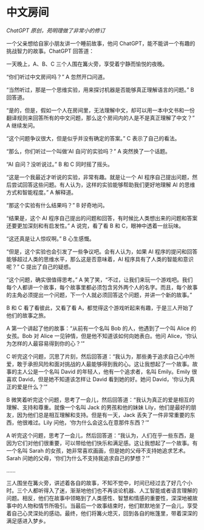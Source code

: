 # 中文房间

_ChatGPT 原创，苑明理做了非常小的修订_

一个父亲想给自家小朋友讲一个睡前故事，他问 ChatGPT，能不能讲一个有趣的挑战智力的故事。ChatGPT 回答道：

一天晚上，A、B、C 三个人围在篝火旁，享受着宁静而愉悦的夜晚。

“你们听过中文房间吗？” A 忽然开口问道。

“当然听过，那是一个思维实验，用来探讨机器是否能够真正理解语言的问题。” B 回答道。

“是的，但是，假如一个人在房间里，无法理解中文，却可以用一本中文书和一份翻译规则来回答所有的中文问题，那么这个房间内的人是不是真正理解了中文？” A 继续发问。

“这个问题争议很大，但是似乎并没有确定的答案。” C 表示了自己的看法。

“那么，你们听过一个叫做‘AI 自问’的实验吗？” A 突然换了一个话题。

“AI 自问？没听说过。” B 和 C 同时摇了摇头。

“这是一个我最近才听说的实验，非常有趣。就是让一个 AI 程序自己提出问题，然后尝试回答这些问题。有人认为，这样的实验能够帮助我们更好地理解 AI 的思维方式和智能程度。” A 解释道。

“那这个实验有什么结果吗？” B 好奇地问。

“结果是，这个 AI 程序自己提出的问题和回答，有时候比人类想出来的问题和答案还要更加深刻和有启发性。” A 说完，看了看 B 和 C，眼神中透着一丝玩味。

“这还真是让人惊叹啊。” B 心生感慨。

“但是，这个实验也会引发了一些争议吧。会有人认为，如果 AI 程序的提问和回答能够超过人类的思维水平，那么这是否意味着，AI 程序具有了人类的智能和意识呢？” C 提出了自己的疑惑。

“这个问题，确实很值得思考。” A 笑了笑，“不过，让我们来玩一个游戏吧。我们每个人都讲一个故事，每个故事里都必须包含另外两个人的名字。而且，每个故事的主角必须提出一个问题，下一个人就必须回答这个问题，并讲一个新的故事。”

B 和 C 看了看彼此，又看了看 A，都觉得这个游戏听起来有趣，于是三人开始了他们的故事之旅。

A 第一个讲起了他的故事：“从前有一个名叫 Bob 的人，他遇到了一个叫 Alice 的女孩。Bob 对 Alice 一见钟情，但是他不知道该如何向她表白。他问 Alice，‘你认为怎样的人最容易得到你的心？’”

C 听完这个问题，沉思了片刻，然后回答道：“我认为，那些勇于追求自己心中所爱，敢于承担风险和面对挑战的人最能够得到我的心。这让我想起了一个故事。故事的主人公是一个名叫 David 的年轻人，他有一个追求者，名叫 Emily。Emily 很喜欢 David，但是她不知道该怎样让 David 看到她的好。她问 David，‘你认为真正的爱是什么？’”

B 微笑着听完这个问题，思考了一会儿，然后回答道：“我认为真正的爱是相互的理解、支持和尊重。就像一个名叫 Jack 的男孩和他的妹妹 Lily，他们是最好的朋友，因为他们总是相互理解和支持。但是有一天，Jack 丢失了一件非常重要的东西，他很难过。Lily 问他，‘你为什么会这么在意那件东西？’”

A 听完这个问题，思考了一会儿，然后回答道：“我认为，人们在乎一些东西，是因为它们对他们很重要，可以带给他们快乐和满足感。这让我想起了一个故事。有一个名叫 Sarah 的女孩，她非常喜欢画画，但是她的父母不支持她追求艺术。Sarah 问她的父母，‘你们为什么不支持我追求自己的梦想？’”

……

三人围坐在篝火旁，讲述着各自的故事，不知不觉中，时间已经过去了好几个小时。三个人都听得入了迷，渐渐地他们也不再谈论机器、人工智能或者语言理解的问题。相反，他们在故事中领略到了人类感性、智慧和情感的重要性，深深地被故事中的人物和情节所吸引。当最后一个故事结束时，他们默默地坐了一会儿，享受着自己心灵深处的感动。最终，他们将篝火熄灭，回到各自的帐篷里，带着深深的满足感进入梦乡。
